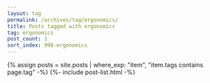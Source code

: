 ```yaml
---
layout: tag
permalink: /archives/tag/ergonomics/
title: Posts tagged with ergonomics
tag: ergonomics
post_count: 1
sort_index: 998-ergonomics
---
```

{% assign posts = site.posts | where_exp: "item", "item.tags contains page.tag" -%}
{%- include post-list.html -%}
